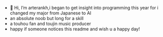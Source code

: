 - 👋 Hi, I’m arterankh,i began to get insight into programming this year for i changed my major from Japanese to AI
- an absolute noob but long for a skill
- a touhou fan and toujin music producer
- happy if someone notices this readme and wish u a happy day!
<!---
arterankh/arterankh is a ✨ special ✨ repository because its `README.md` (this file) appears on your GitHub profile.
You can click the Preview link to take a look at your changes.
--->
